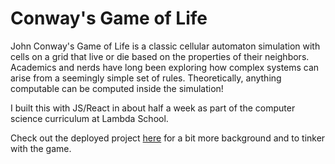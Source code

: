 # Conway's Game of Life

John Conway's Game of Life is a classic cellular automaton simulation with cells on a grid that live or die based on the properties of their neighbors. Academics and nerds have long been exploring how complex systems can arise from a seemingly simple set of rules. Theoretically, anything computable can be computed inside the simulation!

I built this with JS/React in about half a week as part of the computer science curriculum at Lambda School.

Check out the deployed project [here](https://jb-conways.netlify.com/) for a bit more background and to tinker with the game.
